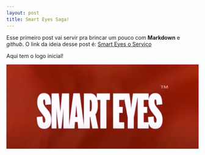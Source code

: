 ```yaml
---
layout: post
title: Smart Eyes Saga!
---
```


Esse primeiro post vai servir pra brincar um pouco com **Markdown** e _github_.
O link da ideia desse post é: [Smart Eyes o Serviço](https://www.youtube.com/watch?v=AdrWUHt5RtI&t=213s)

Aqui tem o logo inicial! 

![SM](https://github.com/Hericles-Farias/Hericles-Farias.github.io/blob/master/images/sm.PNG?raw=true "Smart Eyes TM")

